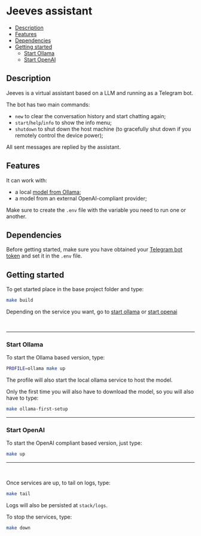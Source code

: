 # Jeeves assistant

- [Description](#description)
- [Features](#features)
- [Dependencies](#dependencies)
- [Getting started](#getting-started)
    - [Start Ollama](#start-ollama)
    - [Start OpenAI](#start-openai)


## Description
Jeeves is a virtual assistant based on a LLM and running as a Telegram bot.

The bot has two main commands:
- `new` to clear the conversation history and start chatting again;
- `start`/`help`/`info` to show the info menu;
- `shutdown` to shut down the host machine (to gracefully shut down if you remotely control the device power);

All sent messages are replied by the assistant.

## Features

It can work with:
- a local [model from Ollama](https://ollama.com/library);
- a model from an external OpenAI-compliant provider;

Make sure to create the `.env` file with the variable you need to run one or another.

## Dependencies

Before getting started, make sure you have obtained your [Telegram bot token](https://core.telegram.org/bots/tutorial) and set it in the `.env` file.

## Getting started

To get started place in the base project folder and type:
```sh
make build
```

Depending on the service you want, go to [start ollama](#start-ollama) or [start openai](#start-openai)

<br>

---
### Start Ollama
To start the Ollama based version, type:

```sh
PROFILE=ollama make up
```
The profile will also start the local ollama service to host the model.

Only the first time you will also have to download the model, so you will also have to type:
```sh
make ollama-first-setup
```

---

### Start OpenAI

To start the OpenAI compliant based version, just type:
```sh
make up
```

---
<br>

Once services are up, to tail on logs, type:
```sh
make tail
```

Logs will also be persisted at `stack/logs`.

To stop the services, type:
```sh
make down
```
